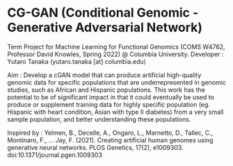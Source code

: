 # CG-GAN (Conditional Genomic - Generative Adversarial Network)

Term Project for Machine Learning for Functional Genomics (COMS W4762, Professor David Knowles, Spring 2022) @ Columbia University. 
Developer : Yutaro Tanaka (yutaro.tanaka [at] columbia.edu)

Aim : Develop a cGAN model that can produce artificial high-quality genomic data for specific populations that are underrepresented in genomic studies, such as African and Hispanic populations. This work has the potential to be of significant impact in that it could eventually be used to produce or supplement training data for highly specific population (eg. Hispanic with heart condition, Asian with type II diabetes) from a very small sample population, and better understanding these populations.

Inspired by : Yelmen, B., Decelle, A., Ongaro, L., Marnetto, D., Tallec, C., Montinaro, F., … Jay, F. (2021). Creating artificial human genomes using generative neural networks. PLOS Genetics, 17(2), e1009303. doi:10.1371/journal.pgen.1009303
